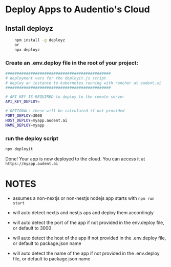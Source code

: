 # Deploy Apps to Audentio's Cloud

## Install deployz

```bash
    npm install -g deployz
    or
    npx deployz
```




### Create an   **.env.deploy**   file in the root of your project:

```bash
##############################################
# deployment vars for the deployit.js script
# deploy an instance to kubernetes running with rancher at audent.ai
##############################################

# API KEY IS REQUIRED to deploy to the remote server
API_KEY_DEPLOY=

# OPTIONAL: these will be calculated if not provided
PORT_DEPLOY=3000
HOST_DEPLOY=myapp.audent.ai
NAME_DEPLOY=myapp

```

### run the deploy script

```bash
npx deployit
```


Done! Your app is now deployed to the cloud. You can access it at `https://myapp.audent.ai`


# NOTES


- assumes a non-nextjs or non-nestjs nodejs app starts with ```npm run start```
-  will auto detect nextjs and nestjs aps and deploy them accordingly

-  will auto detect the port of the app if not provided in the env.deploy file, or default to 3000
-  will auto detect the host of the app if not provided in the .env.deploy file, or default to package.json name
- will auto detect the name of the app if not provided in the .env.deploy file, or default to package.json name

